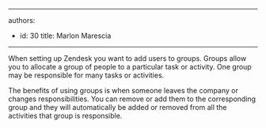 

---
authors:
  - id: 30
    title: Marlon Marescia
---




<span class='intro'> When setting up Zendesk you want to add users to groups. Groups allow you to allocate a group of people to a particular task or activity. One group may be responsible for many tasks or activities.&#160;​<br> </span>

<p>​The benefits of using groups is when someone leaves the company or changes responsibilities. You can remove or add them to the&#160;corresponding group and they will automatically be added or removed from all&#160;the activities that group is responsible.<br><br></p>


